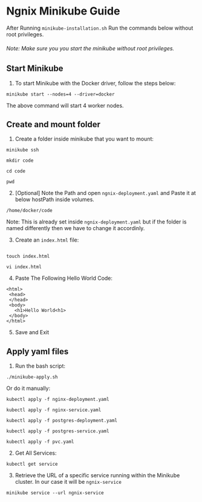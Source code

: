 # Ngnix Minikube Guide
After Running `minikube-installation.sh` Run the commands below without root privileges.

###### Note: Make sure you you start the minikube without root privileges.

## Start Minikube

1. To start Minikube with the Docker driver, follow the steps below:
```
minikube start --nodes=4 --driver=docker
```
The above command will start 4 worker nodes.

## Create and mount folder
1. Create a folder inside minikube that you want to mount:
```
minikube ssh

mkdir code

cd code

pwd
```

2. [Optional] Note the Path and open `ngnix-deployment.yaml` and Paste it at below hostPath inside volumes.

```
/home/docker/code
```

Note: This is already set inside `ngnix-deployment.yaml` but if the folder is named differently then we have to change it accordinly.


3. Create an `index.html` file:
```

touch index.html

vi index.html
```

4. Paste The Following Hello World Code:
```
<html>
 <head>
 </head>
 <body>
   <h1>Hello World<h1>
 </body>
</html>
```

5. Save and Exit


## Apply yaml files

1. Run the bash script:
```
./minikube-apply.sh
```

Or do it manually:

```
kubectl apply -f nginx-deployment.yaml

kubectl apply -f nginx-service.yaml

kubectl apply -f postgres-deployment.yaml

kubectl apply -f postgres-service.yaml

kubectl apply -f pvc.yaml
```

2. Get All Services:
```
kubectl get service
```

3. Retrieve the URL of a specific service running within the Minikube cluster. In our case it will be `ngnix-service`
```
minikube service --url ngnix-service
```